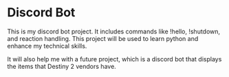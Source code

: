 # Discord Bot

This is my discord bot project. It includes commands like !hello, !shutdown, and reaction handling.
This project will be used to learn python and enhance my technical skills.

It will also help me with a future project, which is a discord bot that displays the items that Destiny 2 vendors have.
